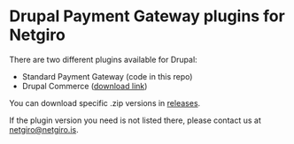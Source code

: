 # Drupal Payment Gateway plugins for Netgiro

There are two different plugins available for Drupal:
- Standard Payment Gateway (code in this repo)
- Drupal Commerce ([download link](https://www.drupal.org/project/netgiro_payment/))

You can download specific .zip versions in [releases](https://github.com/netgiro/drupal-plugin/releases).

If the plugin version you need is not listed there, please contact us at netgiro@netgiro.is.

